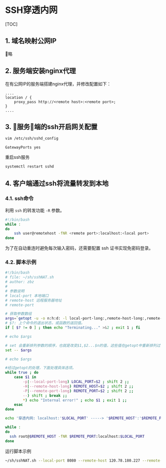 # SSH穿透内网

[TOC]

## 1. 域名映射公网IP

略

## 2. 服务端安装nginx代理

在有公网IP的服务端搭建nginx代理，并修改配置如下：

```text
....
location / {
    proxy_pass http://<remote host>:<remote port>;
}
....
```

## 3. 服务端的ssh开启网关配置

```sh
vim /etc/ssh/sshd_config
```

```text
GatewayPorts yes
```

重启ssh服务

```sh
systemctl restart sshd
```

## 4. 客户端通过ssh将流量转发到本地

### 4.1. ssh命令

利用 ```ssh``` 的转发功能 ```-R``` 参数。

```sh
#!/bin/bash
while :
do
    ssh user@remotehost -fNR <remote port>:localhost:<local port>
done
```

为了在自动重连时避免每次输入密码，还需要配置 ssh 证书实现免密码登录。

### 4.2. 脚本示例

```sh
#!/bin/bash
# file: ~/sh/sshNAT.sh
# author: zbz
#
# 参数说明
# local-port 本地端口
# remote-host 远程服务器地址
# remote-port

# 获取参数数组
args=`getopt -u -o n:h:d: -l local-port-long:,remote-host-long:,remote-port-long: -- $*`
# $?: 上个命令的退出状态，或函数的返回值。
if [ $? != 0 ] ; then echo "Terminating..." >&2 ; exit 1 ; fi

# echo $args

# set 会重新排列参数的顺序，也就是改变$1,$2...$n的值，这些值在getopt中重新排列过了
set -- $args

# echo $args

#经过getopt的处理，下面处理具体选项。
while true ; do
    case $1 in
        -p|--local-port-long) LOCAL_PORT=$2 ; shift 2 ;;
        -H|--remote-host-long) REMOTE_HOST=$2 ; shift 2 ;;
        -P|--remote-port-long) REMOTE_PORT=$2 ; shift 2 ;;
        --) shift ; break ;;
        *) echo "Internal error!" ; echo $1 ; exit 1 ;;
    esac
done

echo '穿透内网: localhost:'$LOCAL_PORT' -----> '$REMOTE_HOST':'$REMOTE_PORT

while :
do
  ssh root@$REMOTE_HOST -fNR $REMOTE_PORT:localhost:$LOCAL_PORT
done
```

运行脚本示例

```sh
~/sh/sshNAT.sh --local-port 8080 --remote-host 120.78.180.227 --remote-port 80
```